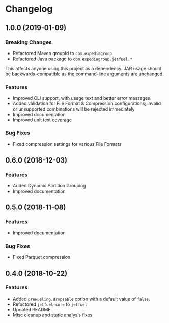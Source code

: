 # Changelog

## 1.0.0 (2019-01-09)

### Breaking Changes

* Refactored Maven groupId to `com.expediagroup`
* Refactored Java package to `com.expediagroup.jetfuel.*`

This affects anyone using this project as a dependency.  JAR usage should be backwards-compatible as the command-line arguments are unchanged.

### Features

* Improved CLI support, with usage text and better error messages
* Added validation for File Format & Compression configurations; 
invalid or unsupported combinations will be rejected immediately
* Improved documentation
* Improved unit test coverage

### Bug Fixes

* Fixed compression settings for various File Formats

## 0.6.0 (2018-12-03)

### Features

* Added Dynamic Partition Grouping
* Improved documentation

## 0.5.0 (2018-11-08)

### Features

* Improved documentation 

### Bug Fixes

* Fixed Parquet compression

## 0.4.0 (2018-10-22)

### Features

* Added `preFueling.dropTable` option with a default value of `false`.
* Refactored `jetfuel-core` to `jetfuel`
* Updated README
* Misc cleanup and static analysis fixes
